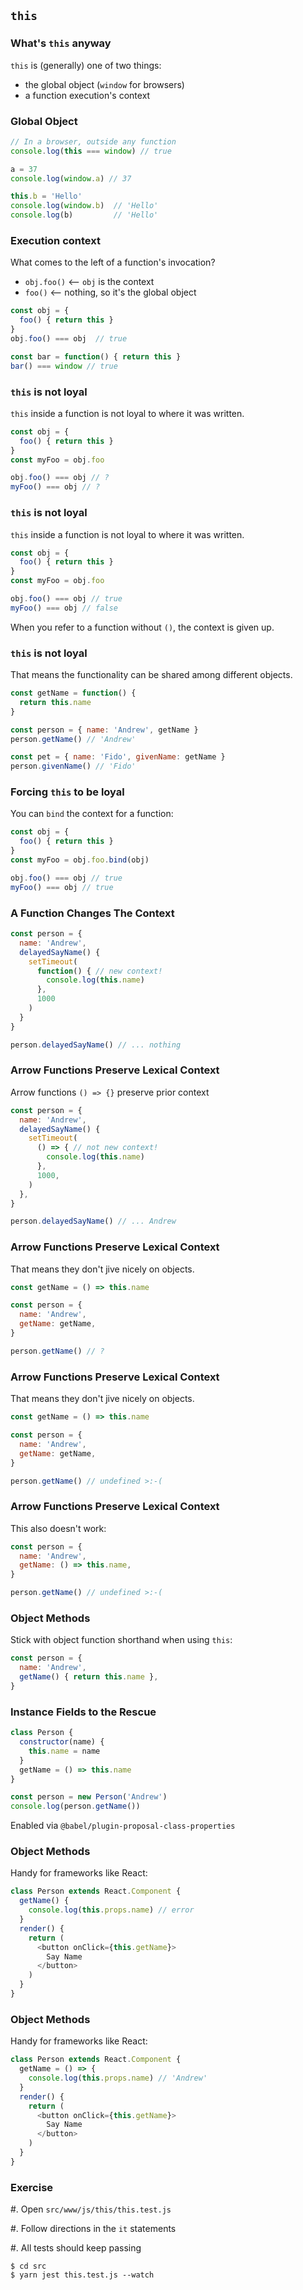 ## `this`

### What's `this` anyway

`this` is (generally) one of two things:

* the global object (`window` for browsers)
* a function execution's context

### Global Object

```javascript
// In a browser, outside any function
console.log(this === window) // true

a = 37
console.log(window.a) // 37

this.b = 'Hello'
console.log(window.b)  // 'Hello'
console.log(b)         // 'Hello'
```

### Execution context

What comes to the left of a function's invocation?

* `obj.foo()`   <-- `obj` is the context
* `foo()`   <-- nothing, so it's the global object

```javascript
const obj = {
  foo() { return this }
}
obj.foo() === obj  // true

const bar = function() { return this }
bar() === window // true
```

### `this` is not loyal

`this` inside a function is not loyal to where it was written.

```javascript
const obj = {
  foo() { return this }
}
const myFoo = obj.foo

obj.foo() === obj // ?
myFoo() === obj // ?
```

### `this` is not loyal

`this` inside a function is not loyal to where it was written.

```javascript
const obj = {
  foo() { return this }
}
const myFoo = obj.foo

obj.foo() === obj // true
myFoo() === obj // false
```

When you refer to a function without `()`, the context is given up.

### `this` is not loyal

That means the functionality can be shared among different objects.

```javascript
const getName = function() {
  return this.name
}

const person = { name: 'Andrew', getName }
person.getName() // 'Andrew'

const pet = { name: 'Fido', givenName: getName }
person.givenName() // 'Fido'
```

### Forcing `this` to be loyal

You can `bind` the context for a function:

```javascript
const obj = {
  foo() { return this }
}
const myFoo = obj.foo.bind(obj)

obj.foo() === obj // true
myFoo() === obj // true
```

### A Function Changes The Context

```javascript
const person = {
  name: 'Andrew',
  delayedSayName() {
    setTimeout(
      function() { // new context!
        console.log(this.name)
      }, 
      1000
    )
  }
}

person.delayedSayName() // ... nothing
```

### Arrow Functions Preserve Lexical Context

Arrow functions `() => {}` preserve prior context

```javascript
const person = {
  name: 'Andrew',
  delayedSayName() {
    setTimeout(
      () => { // not new context!
        console.log(this.name)
      },
      1000,
    )
  },
}

person.delayedSayName() // ... Andrew
```

### Arrow Functions Preserve Lexical Context

That means they don't jive nicely on objects.

```javascript
const getName = () => this.name

const person = {
  name: 'Andrew',
  getName: getName,
}

person.getName() // ?
```

### Arrow Functions Preserve Lexical Context

That means they don't jive nicely on objects.

```javascript
const getName = () => this.name

const person = {
  name: 'Andrew',
  getName: getName,
}

person.getName() // undefined >:-(
```

### Arrow Functions Preserve Lexical Context

This also doesn't work:

```javascript
const person = {
  name: 'Andrew',
  getName: () => this.name,
}

person.getName() // undefined >:-(
```

### Object Methods

Stick with object function shorthand when using `this`:

```javascript
const person = {
  name: 'Andrew',
  getName() { return this.name },
}
```

### Instance Fields to the Rescue

```js
class Person {
  constructor(name) {
    this.name = name
  }
  getName = () => this.name
}

const person = new Person('Andrew')
console.log(person.getName())
```

Enabled via `@babel/plugin-proposal-class-properties`

### Object Methods

Handy for frameworks like React:

```javascript
class Person extends React.Component {
  getName() { 
    console.log(this.props.name) // error 
  }
  render() {
    return (
      <button onClick={this.getName}>
        Say Name
      </button>
    )
  }
}
```

### Object Methods

Handy for frameworks like React:

```javascript
class Person extends React.Component {
  getName = () => { 
    console.log(this.props.name) // 'Andrew' 
  }
  render() {
    return (
      <button onClick={this.getName}>
        Say Name
      </button>
    )
  }
}
```

### Exercise

  #. Open `src/www/js/this/this.test.js`
  
  #. Follow directions in the `it` statements
  
  #. All tests should keep passing 

```shell
$ cd src
$ yarn jest this.test.js --watch
```

